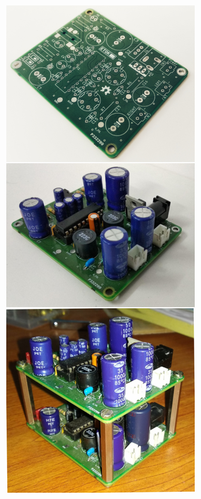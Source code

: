 ![Un-populated PCB](./un-populated.jpg)   
![Populated Board](./populated.jpg) 
![Stacked PCBs](./stacked.jpg)

